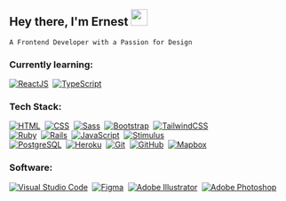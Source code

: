 

## Hey there, I'm Ernest  <img src="https://user-images.githubusercontent.com/105141510/232433220-41b36b16-dea9-469d-b7a9-c322703a5f6f.PNG" height="30px">
`A Frontend Developer with a Passion for Design`



### Currently learning:

[![ReactJS](https://img.shields.io/badge/-React-61DAFB?style=flat-square&logo=react&logoColor=000000)](#)&nbsp;
[![TypeScript](https://img.shields.io/badge/-TypeScript-3178C6?style=flat-square&logo=typescript&logoColor=FFFFFF)](#)&nbsp;


### Tech Stack:
[![HTML](https://img.shields.io/badge/-HTML-E34F26?style=flat-square&logo=HTML5&logoColor=FFFFFF)](#)&nbsp;
[![CSS](https://img.shields.io/badge/-CSS-1572B6?style=flat-square&logo=CSS3&logoColor=FFFFFF)](#)&nbsp;
[![Sass](https://img.shields.io/badge/-Sass-CC6699?style=flat-square&logo=sass&logoColor=FFFFFF)](#)&nbsp;
[![Bootstrap](https://img.shields.io/badge/-Bootstrap-7952B3?style=flat-square&logo=bootstrap&logoColor=FFFFFF)](#)&nbsp;
[![TailwindCSS](https://img.shields.io/badge/-Tailwind%20CSS-06B6D4?style=flat-square&logo=tailwindcss&logoColor=FFFFFF)](#)\
[![Ruby](https://img.shields.io/badge/-Ruby-CC342D?style=flat-square&logo=ruby&logoColor=FFFFFF)](#)&nbsp;
[![Rails](https://img.shields.io/badge/-Rails-CC0000?style=flat-square&logo=rubyonrails&logoColor=FFFFFF)](#)&nbsp;
[![JavaScript](https://img.shields.io/badge/-JavaScript-F7DF1E?style=flat-square&logo=javascript&logoColor=000000)](#)&nbsp;
[![Stimulus](https://img.shields.io/badge/-Stimulus-77E8B9?style=flat-square&logo=stimulus&logoColor=000000)](#)\
[![PostgreSQL](https://img.shields.io/badge/-PostgresQL-4169E1?style=flat-square&logo=postgresql&logoColor=FFFFFF)](#)&nbsp;
[![Heroku](https://img.shields.io/badge/-Heroku-430098?style=flat-square&logo=heroku&logoColor=FFFFFF)](#)&nbsp;
[![Git](https://img.shields.io/badge/-Git-F05032?style=flat-square&logo=git&logoColor=FFFFFF)](#)&nbsp;
[![GitHub](https://img.shields.io/badge/-GitHub-181717?style=flat-square&logo=github&logoColor=FFFFFF)](#)&nbsp;
[![Mapbox](https://img.shields.io/badge/-Mapbox-007AFB?style=flat-square&logo=mapbox&logoColor=FFFFFF)](#)&nbsp;


### Software:
[![Visual Studio Code](https://img.shields.io/badge/-Visual%20Studio%20Code-007ACC?style=flat-square&logo=visual-studio-code&logoColor=FFFFFF)](#)&nbsp;
[![Figma](https://img.shields.io/badge/-Figma-F24E1E?style=flat-square&logo=figma&logoColor=FFFFFF)](#)&nbsp;
[![Adobe Illustrator](https://img.shields.io/badge/-Adobe%20Illustrator-FF9A00?style=flat-square&logo=adobeillustrator&logoColor=FFFFFF)](#)&nbsp;
[![Adobe Photoshop](https://img.shields.io/badge/-Adobe%20Photoshop-31A8FF?style=flat-square&logo=adobephotoshop&logoColor=FFFFFF)](#)&nbsp;
